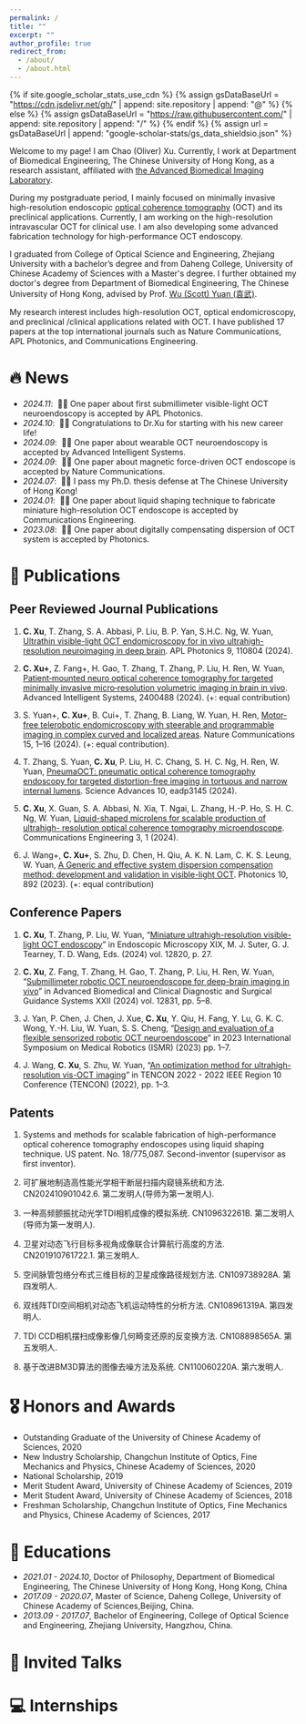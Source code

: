 ```yaml
---
permalink: /
title: ""
excerpt: ""
author_profile: true
redirect_from: 
  - /about/
  - /about.html
---
```


{% if site.google_scholar_stats_use_cdn %}
{% assign gsDataBaseUrl = "https://cdn.jsdelivr.net/gh/" | append: site.repository | append: "@" %}
{% else %}
{% assign gsDataBaseUrl = "https://raw.githubusercontent.com/" | append: site.repository | append: "/" %}
{% endif %}
{% assign url = gsDataBaseUrl | append: "google-scholar-stats/gs_data_shieldsio.json" %}

<span class='anchor' id='about-me'></span>

Welcome to my page! I am Chao (Oliver) Xu. Currently, I work at Department of Biomedical Engineering, The Chinese University of Hong Kong, as a research assistant, affiliated with [the Advanced Biomedical Imaging Laboratory](https://www.bme.cuhk.edu.hk/yuan/index.html).    

During my postgraduate period, I mainly focused on minimally invasive high-resolution endoscopic [optical coherence tomography](https://en.wikipedia.org/wiki/Optical_coherence_tomography) (OCT) and its preclinical applications. Currently, I am working on the high-resolution intravascular OCT for clinical use. I am also developing some advanced fabrication technology for high-performance OCT endoscopy. 

I graduated from College of Optical Science and Engineering, Zhejiang University with a bachelor’s degree and from Daheng College, University of Chinese Academy of Sciences with a Master's degree. I further obtained my doctor's degree from Department of Biomedical Engineering, The Chinese University of Hong Kong, advised by Prof. [Wu (Scott) Yuan (袁武)](https://www.bme.cuhk.edu.hk/yuan/people.html).

My research interest includes high-resolution OCT, optical endomicroscopy, and preclinical /clinical applications related with OCT. I have published 17 papers at the top international journals such as Nature Communications, APL Photonics, and Communications Engineering. 


# 🔥 News
- *2024.11*: &nbsp;🎉🎉 One paper about first submillimeter visible-light OCT neuroendoscopy is accepted by APL Photonics. 
- *2024.10*: &nbsp;🎉🎉 Congratulations to Dr.Xu for starting with his new career life!   
- *2024.09*: &nbsp;🎉🎉 One paper about wearable OCT neuroendoscopy is accepted by Advanced Intelligent Systems. 
- *2024.09*: &nbsp;🎉🎉 One paper about magnetic force-driven OCT endoscope is accepted by Nature Communications.  
- *2024.07*: &nbsp;🎉🎉 I pass my Ph.D. thesis defense at The Chinese University of Hong Kong!  
- *2024.01*: &nbsp;🎉🎉 One paper about liquid shaping technique to fabricate miniature high-resolution OCT endoscope is accepted by Communications Engineering.
- *2023.08*: &nbsp;🎉🎉 One paper about digitally compensating dispersion of OCT system is accepted by Photonics.

# 📝 Publications 

## Peer Reviewed Journal Publications
1. **C. Xu**, T. Zhang, S. A. Abbasi, P. Liu, B. P. Yan, S.H.C. Ng, W. Yuan, [Ultrathin visible-light OCT endomicroscopy for in vivo ultrahigh-resolution neuroimaging in deep brain](https://doi.org/10.1038/s44172-023-00157-1). APL Photonics 9, 110804 (2024).  

1. **C. Xu+**, Z. Fang+, H. Gao, T. Zhang, T. Zhang, P. Liu, H. Ren, W. Yuan, [Patient‐mounted neuro optical coherence tomography for targeted minimally invasive micro‐resolution volumetric imaging in brain in vivo](https://doi.org/10.1002/aisy.202400488). Advanced Intelligent Systems, 2400488 (2024). (+: equal contribution)

1. S. Yuan+, **C. Xu+**, B. Cui+, T. Zhang, B. Liang, W. Yuan, H. Ren, [Motor-free telerobotic endomicroscopy with steerable and programmable imaging in complex curved and localized areas](https://doi.org/10.1038/s41467-024-51633-x). Nature Communications 15, 1–16 (2024). (+: equal contribution).

1. T. Zhang, S. Yuan, **C. Xu**, P. Liu, H. C. Chang, S. H. C. Ng, H. Ren, W. Yuan, [PneumaOCT: pneumatic optical coherence tomography endoscopy for targeted distortion-free imaging in tortuous and narrow internal lumens](https://doi.org/10.1126/sciadv.adp3145). Science Advances 10, eadp3145 (2024). 

1. **C. Xu**, X. Guan, S. A. Abbasi, N. Xia, T. Ngai, L. Zhang, H.-P. Ho, S. H. C. Ng, W. Yuan, [Liquid-shaped microlens for scalable production of ultrahigh- resolution optical coherence tomography microendoscope](https://doi.org/10.1038/s44172-023-00157-1). Communications Engineering 3, 1 (2024).

1. J. Wang+, **C. Xu+**, S. Zhu, D. Chen, H. Qiu, A. K. N. Lam, C. K. S. Leung, W. Yuan, [A Generic and effective system dispersion compensation method: development and validation in visible-light OCT](https://doi.org/10.3390/photonics10080892). Photonics 10, 892 (2023). (+: equal contribution)

## Conference Papers
1. **C. Xu**, T. Zhang, P. Liu, W. Yuan, “[Miniature ultrahigh-resolution visible-light OCT endoscopy](https://doi.org/10.1117/12.3000677)” in Endoscopic Microscopy XIX, M. J. Suter, G. J. Tearney, T. D. Wang, Eds. (2024) vol. 12820, p. 27.

1. **C. Xu**, Z. Fang, T. Zhang, H. Gao, T. Zhang, P. Liu, H. Ren, W. Yuan, “[Submillimeter robotic OCT neuroendoscope for deep-brain imaging in vivo](https://doi.org/10.1117/12.3000678)” in Advanced Biomedical and Clinical Diagnostic and Surgical Guidance Systems XXII (2024) vol. 12831, pp. 5–8. 

1. J. Yan, P. Chen, J. Chen, J. Xue, **C. Xu**, Y. Qiu, H. Fang, Y. Lu, G. K. C. Wong, Y.-H. Liu, W. Yuan, S. S. Cheng, “[Design and evaluation of a flexible sensorized robotic OCT neuroendoscope](https://doi.org/10.1109/ISMR57123.2023.10130184)” in 2023 International Symposium on Medical Robotics (ISMR) (2023) pp. 1–7.

1. J. Wang, **C. Xu**, S. Zhu, W. Yuan, “[An optimization method for ultrahigh-resolution vis-OCT imaging](https://doi.org/10.1109/TENCON55691.2022.9977683)” in TENCON 2022 - 2022 IEEE Region 10 Conference (TENCON) (2022), pp. 1–3.

## Patents
1. Systems and methods for scalable fabrication of high-performance optical coherence tomography endoscopes using liquid shaping technique. US patent. No. 18/775,087. Second-inventor (supervisor as first inventor).

2. 可扩展地制造高性能光学相干断层扫描内窥镜系统和方法. CN202410901042.6. 第二发明人(导师为第一发明人).

3. 一种高频颤振扰动光学TDI相机成像的模拟系统. CN109632261B. 第二发明人(导师为第一发明人).

4. 卫星对动态飞行目标多视角成像联合计算航行高度的方法. CN201910761722.1. 第三发明人.

5. 空间脉管包络分布式三维目标的卫星成像路径规划方法. CN109738928A. 第四发明人.

6. 双线阵TDI空间相机对动态飞机运动特性的分析方法. CN108961319A. 第四发明人.

7. TDI CCD相机摆扫成像影像几何畸变还原的反变换方法. CN108898565A. 第五发明人.

8. 基于改进BM3D算法的图像去噪方法及系统. CN110060220A. 第六发明人.


# 🎖 Honors and Awards
- Outstanding Graduate of the University of Chinese Academy of Sciences, 2020
- New Industry Scholarship, Changchun Institute of Optics, Fine Mechanics and Physics, Chinese Academy of Sciences, 2020
- National Scholarship, 2019
- Merit Student Award, University of Chinese Academy of Sciences, 2019
- Merit Student Award, University of Chinese Academy of Sciences, 2018
- Freshman Scholarship, Changchun Institute of Optics, Fine Mechanics and Physics, Chinese Academy of Sciences, 2017

# 📖 Educations
- *2021.01 - 2024.10*, Doctor of Philosophy, Department of Biomedical Engineering, The Chinese University of Hong Kong, Hong Kong, China
- *2017.09 - 2020.07*, Master of Science, Daheng College, University of Chinese Academy of Sciences,Beijing, China.
- *2013.09 - 2017.07*, Bachelor of Engineering, College of Optical Science and Engineering, Zhejiang University, Hangzhou, China.

# 💬 Invited Talks

# 💻 Internships
